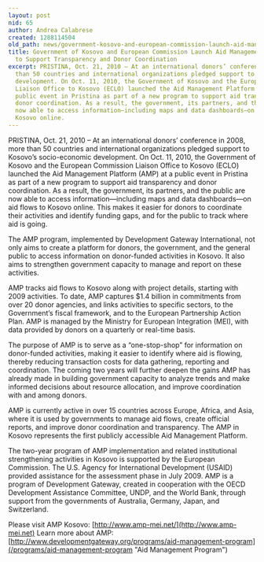 ```yaml
---
layout: post
nid: 65
author: Andrea Calabrese
created: 1288114504
old_path: news/government-kosovo-and-european-commission-launch-aid-management-platform-support-transparency-a
title: Government of Kosovo and European Commission Launch Aid Management Platform
  to Support Transparency and Donor Coordination
excerpt: PRISTINA, Oct. 21, 2010 – At an international donors’ conference in 2008, more
  than 50 countries and international organizations pledged support to Kosovo’s socio-economic
  development. On Oct. 11, 2010, the Government of Kosovo and the European Commission
  Liaison Office to Kosovo (ECLO) launched the Aid Management Platform (AMP) at a
  public event in Pristina as part of a new program to support aid transparency and
  donor coordination. As a result, the government, its partners, and the public are
  now able to access information—including maps and data dashboards—on aid flows to
  Kosovo online.
---
```


PRISTINA, Oct. 21, 2010 – At an international donors’ conference in 2008, more than 50 countries and international organizations pledged support to Kosovo’s socio-economic development. On Oct. 11, 2010, the Government of Kosovo and the European Commission Liaison Office to Kosovo (ECLO) launched the Aid Management Platform (AMP) at a public event in Pristina as part of a new program to support aid transparency and donor coordination. As a result, the government, its partners, and the public are now able to access information—including maps and data dashboards—on aid flows to Kosovo online. This makes it easier for donors to coordinate their activities and identify funding gaps, and for the public to track where aid is going.

The AMP program, implemented by Development Gateway International, not only aims to create a platform for donors, the government, and the general public to access information on donor-funded activities in Kosovo. It also aims to strengthen government capacity to manage and report on these activities.

AMP tracks aid flows to Kosovo along with project details, starting with 2009 activities. To date, AMP captures $1.4 billion in commitments from over 20 donor agencies, and links activities to specific sectors, to the Government’s fiscal framework, and to the European Partnership Action Plan. AMP is managed by the Ministry for European Integration (MEI), with data provided by donors on a quarterly or real-time basis.

The purpose of AMP is to serve as a “one-stop-shop” for information on donor-funded activities, making it easier to identify where aid is flowing, thereby reducing transaction costs for data gathering, reporting and coordination. The coming two years will further deepen the gains AMP has already made in building government capacity to analyze trends and make informed decisions about resource allocation, and improve coordination with and among donors.

AMP is currently active in over 15 countries across Europe, Africa, and Asia, where it is used by governments to manage aid flows, create official reports, and improve donor coordination and transparency. The AMP in Kosovo represents the first publicly accessible Aid Management Platform.

The two-year program of AMP implementation and related institutional strengthening activities in Kosovo is supported by the European Commission. The U.S. Agency for International Development (USAID) provided assistance for the assessment phase in July 2009. AMP is a program of Development Gateway, created in cooperation with the OECD Development Assistance Committee, UNDP, and the World Bank, through support from the governments of Australia, Germany, Japan, and Switzerland.

Please visit AMP Kosovo: [http://www.amp-mei.net/](http://www.amp-mei.net)
Learn more about AMP: [http://www.developmentgateway.org/programs/aid-management-program](/programs/aid-management-program "Aid Management Program")
